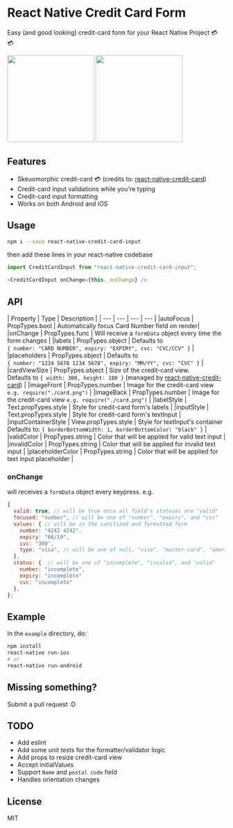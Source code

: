 
# React Native Credit Card Form
Easy (and good looking) credit-card form for your React Native Project 💳 💳

<img src="https://github.com/sbycrosz/react-native-credit-card-input/blob/master/ios.gif?raw=true" width=200/>
<img src="https://github.com/sbycrosz/react-native-credit-card-input/blob/master/android.gif?raw=true" width=200/>

## Features
* Skeuomorphic credit-card 💳 (credits to: [react-native-credit-card](https://github.com/sonnylazuardi/react-native-credit-card))
* Credit-card input validations while you're typing
* Credit-card input formatting
* Works on both Android and iOS


## Usage

```bash
npm i --save react-native-credit-card-input
```

then add these lines in your react-native codebase

```js
import CreditCardInput from "react-native-credit-card-input";

<CreditCardInput onChange={this._onChange} />
```

## API

| Property | Type | Description |
| --- | --- | --- | --- |
|autoFocus | PropTypes.bool | Automatically focus Card Number field on render|
|onChange | PropTypes.func | Will receive a `formData` object every time the form changes |
|labels | PropTypes.object | Defaults to <br/>`{ number: "CARD NUMBER", expiry: "EXPIRY", cvc: "CVC/CCV" }` |
|placeholders | PropTypes.object | Defaults to <br/>`{ number: "1234 5678 1234 5678", expiry: "MM/YY", cvc: "CVC" }` |
|cardViewSize | PropTypes.object | Size of the credit-card view.<br/>Defaults to `{ width: 300, height: 180 }` (managed by [react-native-credit-card](https://github.com/sonnylazuardi/react-native-credit-card))  |
|imageFront | PropTypes.number | Image for the credit-card view `e.g. require("./card.png")` |
|imageBack | PropTypes.number | Image for the credit-card view `e.g. require("./card.png")` |
|labelStyle | Text.propTypes.style | Style for credit-card form's labels |
|inputStyle | Text.propTypes.style | Style for credit-card form's textInput |
|inputContainerStyle | View.propTypes.style | Style for textInput's container<br/> Defaults to: `{ borderBottomWidth: 1, borderBottomColor: "black" }` |
|validColor | PropTypes.string | Color that will be applied for valid text input |
|invalidColor | PropTypes.string | Color that will be applied for invalid text input |
|placeholderColor | PropTypes.string | Color that will be applied for text input placeholder |

### onChange
will receives a `formData` object every keypress. e.g.

```js
{
  valid: true, // will be true once all field's statuses are "valid"
  focused: "number", // will be one of "number", "expiry", and "cvc"
  values: { // will be in the sanitized and formatted form
  	number: "4242 4242",
  	expiry: "06/19",
  	cvc: "300",
  	type: "visa", // will be one of null, "visa", "master-card", "american-express", "diners-club", "discover", "jcb", "unionpay", "maestro"
  },
  status: {  // will be one of "incomplete", "invalid", and "valid"
	number: "incomplete",
	expiry: "incomplete"
	cvc: "incomplete"
  },
};
```



## Example

In the `example` directory, do:

```bash
npm install
react-native run-ios
# or
react-native run-android
```

## Missing something?
Submit a pull request :D

## TODO
* Add eslint
* Add some unit tests for the formatter/validator logic
* Add props to resize credit-card view
* Accept initialValues
* Support `Name` and `postal code` field
* Handles orientation changes


## License
MIT
